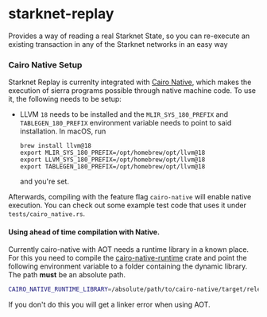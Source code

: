 # starknet-replay
Provides a way of reading a real Starknet State, so you can re-execute an existing transaction in any of the Starknet networks in an easy way

### Cairo Native Setup

Starknet Replay is currenlty integrated with [Cairo Native](https://github.com/lambdaclass/cairo_native), which makes the execution of sierra programs possible through native machine code. To use it, the following needs to be setup:

- LLVM `18` needs to be installed and the `MLIR_SYS_180_PREFIX` and `TABLEGEN_180_PREFIX` environment variable needs to point to said installation. In macOS, run
  ```
  brew install llvm@18
  export MLIR_SYS_180_PREFIX=/opt/homebrew/opt/llvm@18
  export LLVM_SYS_180_PREFIX=/opt/homebrew/opt/llvm@18
  export TABLEGEN_180_PREFIX=/opt/homebrew/opt/llvm@18
  ```
  and you're set.

Afterwards, compiling with the feature flag `cairo-native` will enable native execution. You can check out some example test code that uses it under `tests/cairo_native.rs`.

#### Using ahead of time compilation with Native.

Currently cairo-native with AOT needs a runtime library in a known place. For this you need to compile the [cairo-native-runtime](https://github.com/lambdaclass/cairo_native/tree/main/runtime) crate and point the following environment variable to a folder containing the dynamic library. The path **must** be an absolute path.

```bash
CAIRO_NATIVE_RUNTIME_LIBRARY=/absolute/path/to/cairo-native/target/release/
```

If you don't do this you will get a linker error when using AOT.

